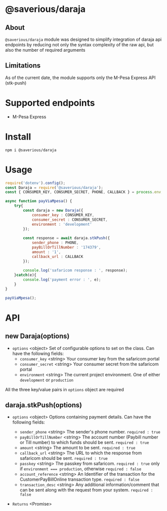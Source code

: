 # @saverious/daraja
## About
`@saverious/daraja` module was designed to simplify integration of daraja api endpoints by reducing not only the
syntax complexity of the raw api, but also the number of required arguments

## Limitations
As of the current date, the module supports only the M-Pesa Express API (stk-push)

# Supported endpoints
- M-Pesa Express

# Install
```text
npm i @saverious/daraja
```

# Usage
```javascript
require('dotenv').config();
const Daraja = require('@saverious/daraja');
const { CONSUMER_KEY, CONSUMER_SECRET, PHONE, CALLBACK } = process.env;

async function payViaMpesa() {
    try{
        const daraja = new Daraja({
            consumer_key : CONSUMER_KEY,
            consumer_secret : CONSUMER_SECRET,
            environment : 'development' 
        });
        
        const response = await daraja.stkPush({
            sender_phone : PHONE,
            payBillOrTillNumber : '174379',
            amount : '1',
            callback_url : CALLBACK
        });
        
        console.log('safaricom response : ', response);
    }catch(e){
        console.log('payment error : ', e);
    }
}

payViaMpesa();
```

# API
## new Daraja(options)
* `options` &lt;object&gt; Set of configurable options to set on the class. Can have the following fields:
    * `consumer_key` &lt;string&gt; Your consumer key from the safaricom portal
    * `consumer_secret` &lt;string&gt; Your consumer secret from the safaricom portal
    * `environment` &lt;string&gt; The current project environment. One of either `development` or `production`

All the three key/value pairs in `options` object are required

## daraja.stkPush(options)
* `options` &lt;object&gt; Options containing payment details. Can have the following fields:
    * `sender_phone` &lt;string&gt; The sender's phone number. `required : true`
    * `payBillOrTillNumber` &lt;string&gt; The account number (Paybill number or Till number) to which funds should
       be sent. `required : true`
    * `amount` &lt;string&gt; The amount to be sent. `required : true`
    * `callback_url` &lt;string&gt; The URL to which the response from safaricom should be sent. `required : true`
    *  `passkey` &lt;string&gt; The passkey from safaricom. `required : true` only if `environment === production`,
        otherwise `required : false`
    * `account_reference` &lt;string&gt;  An Identifier of the transaction for the CustomerPayBillOnline transaction type.
       `required : false`
    * `transaction_desc` &lt;string&gt; Any additional information/comment that can be sent along with the request from
       your system. `required : false`

* `Returns` &lt;Promise&gt;